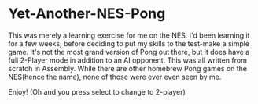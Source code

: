 # Yet-Another-NES-Pong

This was merely a learning exercise for me on the NES. I'd been learning it for a few weeks, before deciding to put my skills to the test-make a simple game.
It's not the most grand version of Pong out there, but it does have a full 2-Player mode in addition to an AI opponent. 
This was all written from scratch in Assembly. While there are other homebrew Pong games on the NES(hence the name), none of those were ever even seen by me.

Enjoy!
(Oh and you press select to change to 2-player)

